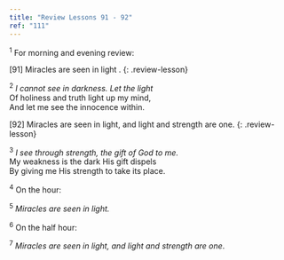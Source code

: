 ```yaml
---
title: "Review Lessons 91 - 92"
ref: "111"
---
```


<sup>1</sup> For morning and evening review:

\[91\] Miracles are seen in light .
{: .review-lesson}

<sup>2</sup> *I cannot see in darkness. Let the light*<br/> Of holiness
and truth light up my mind,<br/> And let me see the innocence within.

\[92\] Miracles are seen in light, and light and strength are one.
{: .review-lesson}

<sup>3</sup> *I see through strength, the gift of God to me.*<br/> My
weakness is the dark His gift dispels<br/> By giving me His strength to
take its place.

<sup>4</sup> On the hour:

<sup>5</sup> *Miracles are seen in light.*

<sup>6</sup> On the half hour:

<sup>7</sup> *Miracles are seen in light, and light and strength are
one*.

